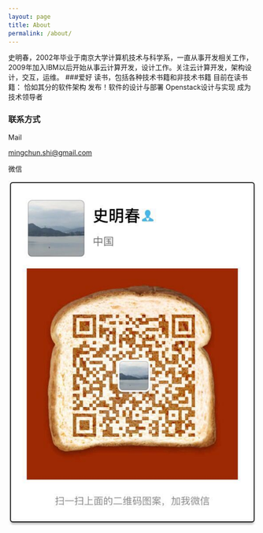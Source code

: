 ```yaml
---
layout: page
title: About
permalink: /about/
---
```


史明春，2002年毕业于南京大学计算机技术与科学系，一直从事开发相关工作，2009年加入IBM以后开始从事云计算开发，设计工作。关注云计算开发，架构设计，交互，运维。
###爱好
读书，包括各种技术书籍和非技术书籍
目前在读书籍：
恰如其分的软件架构
发布！软件的设计与部署
Openstack设计与实现
成为技术领导者

### 联系方式
Mail

[mingchun.shi@gmail.com](mailto:mingchun.shi@gmail.com)

微信

![](/images/smc.jpg)
